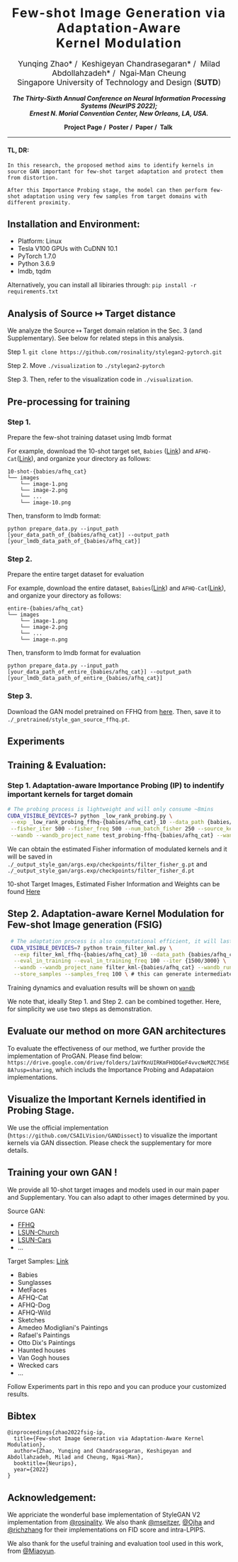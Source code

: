 <h1 align='center' style="text-align:center; font-weight:bold; font-size:2.0em;letter-spacing:2.0px;">
                Few-shot Image Generation via Adaptation-Aware <br> Kernel Modulation</h1>
<p align='center' style="text-align:center;font-size:1.25em;">
    <a href="https://yunqing-me.github.io/" target="_blank" style="text-decoration: none;">Yunqing Zhao*</a>&nbsp;/&nbsp;
    <a href="https://keshik6.github.io/" target="_blank" style="text-decoration: none;">Keshigeyan Chandrasegaran*</a>&nbsp;/&nbsp;
    <a href="https://miladabd.github.io/" target="_blank" style="text-decoration: none;">Milad Abdollahzadeh*</a>&nbsp;/&nbsp;
    <a href="https://sites.google.com/site/mancheung0407/" target="_blank" style="text-decoration: none;">Ngai&#8209;Man Cheung</a></br>
Singapore University of Technology and Design (<b>SUTD</b>)<br/>
</p>

<p align='center';>
<b>
<em>The Thirty-Sixth Annual Conference on Neural Information Processing Systems (NeurIPS 2022);</em> <br>
<em>Ernest N. Morial Convention Center, New Orleans, LA, USA.</em>
</b>
</p>

<p align='center' style="text-align:center;font-size:2.5 em;">
<b>
    <a href="https://yunqing-me.github.io/AdAM//" target="_blank" style="text-decoration: none;">Project Page</a>&nbsp;/&nbsp;
    <a href="https://neurips.cc/media/PosterPDFs/NeurIPS%202022/d0ac1ed0c5cb9ecbca3d2496ec1ad984.png" target="_blank" style="text-decoration: none;">Poster</a>&nbsp;/&nbsp;
    <a href="https://yunqing-me.github.io/AdAM/" target="_blank" style="text-decoration: none;">Paper</a>&nbsp;/&nbsp;
    <a href="https://recorder-v3.slideslive.com/?share=74947&s=c88e53c5-a3c2-46c9-9719-092b74eca0c2" target="_blank" style="text-decoration: none;">Talk</a>&nbsp;
</b>
</p>


----------------------------------------------------------------------

#### TL, DR: 
```
In this research, the proposed method aims to identify kernels in source GAN important for few-shot target adaptation and protect them from distortion. 

After this Importance Probing stage, the model can then perform few-shot adaptation using very few samples from target domains with different proximity.
```

## Installation and Environment:

- Platform: Linux
- Tesla V100 GPUs with CuDNN 10.1
- PyTorch 1.7.0
- Python 3.6.9
- lmdb, tqdm

Alternatively, you can install all libiraries through:  `pip install -r requirements.txt`

## Analysis of Source ↦ Target distance

We analyze the Source ↦ Target domain relation in the Sec. 3 (and Supplementary). See below for related steps in this analysis.

Step 1. `git clone https://github.com/rosinality/stylegan2-pytorch.git`

Step 2. Move `./visualization` to `./stylegan2-pytorch`

Step 3. Then, refer to the visualization code in `./visualization`.

## Pre-processing for training

### Step 1. 
Prepare the few-shot training dataset using lmdb format

For example, download the 10-shot target set, `Babies` ([Link](https://drive.google.com/file/d/1P8JMLq2Kk61MbEZDgwytqXxfrhG-NqcR/view?usp=sharing)) and `AFHQ-Cat`([Link](https://drive.google.com/file/d/1zgacEE0jiiDxttbK81fk6miY_4Ithhw-/view?usp=sharing)), and organize your directory as follows:

~~~
10-shot-{babies/afhq_cat}
└── images		
    └── image-1.png
    └── image-2.png
    └── ...
    └── image-10.png
~~~

Then, transform to lmdb format:

`python prepare_data.py --input_path [your_data_path_of_{babies/afhq_cat}] --output_path [your_lmdb_data_path_of_{babies/afhq_cat}]`

### Step 2. 
Prepare the entire target dataset for evaluation

For example, download the entire dataset, `Babies`([Link](https://drive.google.com/file/d/1JmjKBq_wylJmpCQ2OWNMy211NFJhHHID/view?usp=sharing)) and `AFHQ-Cat`([Link](https://github.com/clovaai/stargan-v2/blob/master/README.md#animal-faces-hq-dataset-afhq)), and organize your directory as follows:

~~~
entire-{babies/afhq_cat}
└── images		
    └── image-1.png
    └── image-2.png
    └── ...
    └── image-n.png
~~~

Then, transform to lmdb format for evaluation

`python prepare_data.py --input_path [your_data_path_of_entire_{babies/afhq_cat}] --output_path [your_lmdb_data_path_of_entire_{babies/afhq_cat}]`

### Step 3. 
Download the GAN model pretrained on FFHQ from [here](https://drive.google.com/file/d/1TQ_6x74RPQf03mSjtqUijM4MZEMyn7HI/view). Then, save it to `./_pretrained/style_gan_source_ffhq.pt`.

## Experiments

## Training & Evaluation: 

### Step 1. Adaptation-aware Importance Probing (IP) to indentify important kernels for target domain

~~~bash
# The probing process is lightweight and will only consume ~8mins
CUDA_VISIBLE_DEVICES=7 python _low_rank_probing.py \
 --exp _low_rank_probing_ffhq-{babies/afhq_cat}_10 --data_path {babies/afhq_cat} --n_sample_train 10 \
 --fisher_iter 500 --fisher_freq 500 --num_batch_fisher 250 --source_key ffhq --ckpt_source style_gan_source_ffhq.pt \
 --wandb --wandb_project_name test_probing-ffhq-{babies/afhq_cat} --wandb_run_name EstFisher 
~~~

We can obtain the estimated Fisher information of modulated kernels and it will be saved in `./_output_style_gan/args.exp/checkpoints/filter_fisher_g.pt` and `./_output_style_gan/args.exp/checkpoints/filter_fisher_d.pt`

10-shot Target Images, Estimated Fisher Information and Weights can be found [Here](https://drive.google.com/drive/folders/1cLA134v7aOOt6lh_faqd6WoqOyCx1Etk?usp=sharing)

## Step 2.  Adaptation-aware Kernel Modulation for Few-shot Image generation (FSIG)

~~~bash
 # The adaptation process is also computational efficient, it will lasts ~65mins for Babies and ~110 mins for AFHQ-Cat.
 CUDA_VISIBLE_DEVICES=7 python train_filter_kml.py \
  --exp filter_kml_ffhq-{babies/afhq_cat}_10 --data_path {babies/afhq_cat} --n_sample_train 10 \
  --eval_in_training --eval_in_training_freq 100 --iter {1500/3000} \
  --wandb --wandb_project_name filter_kml-{babies/afhq_cat} --wandb_run_name filter_kml --batch 4 --n_sample_test 5000 \
  --store_samples --samples_freq 100 \ # this can generate intermediate images during training
~~~

Training dynamics and evaluation results will be shown on [`wandb`](https://wandb.ai/site)

We note that, ideally Step 1. and Step 2. can be combined together. Here, for simplicity we use two steps as demonstration.

## Evaluate our method on more GAN architectures

To evaluate the effectiveness of our method, we further provide the implementation of ProGAN. Please find below: `https://drive.google.com/drive/folders/1aVfKnUIRKmFHODGeF4vvcNeMZC7H5E8A?usp=sharing`, which includs the Importance Probing and Adapataion implementations.

## Visualize the Important Kernels identified in Probing Stage.

We use the official implementation (`https://github.com/CSAILVision/GANDissect`) to visualize the important kernels via GAN dissection. Please check the supplementary for more details.

## Training your own GAN !

We provide all 10-shot target images and models used in our main paper and Supplementary. You can also adapt to other images determined by you.

Source GAN:
- [FFHQ](https://drive.google.com/file/d/1TQ_6x74RPQf03mSjtqUijM4MZEMyn7HI/view)
- [LSUN-Church](https://drive.google.com/file/d/18NlBBI8a61aGBHA1Tr06DQYlf-DRrBOH/view)
- [LSUN-Cars](https://drive.google.com/file/d/1O-yWYNvuMmirN8Q0Z4meYoSDtBfJEjGc/view)
- ...

Target Samples: [Link](https://drive.google.com/drive/folders/10skBzKjr8jJbWvTXKgA0yj-gT-aojRIE?usp=sharing)

- Babies
- Sunglasses
- MetFaces
- AFHQ-Cat
- AFHQ-Dog
- AFHQ-Wild
- Sketches
- Amedeo Modigliani's Paintings
- Rafael's Paintings
- Otto Dix's Paintings
- Haunted houses
- Van Gogh houses
- Wrecked cars
- ...

Follow Experiments part in this repo and you can produce your customized results.

## Bibtex

```
@inproceedings{zhao2022fsig-ip,
  title={Few-shot Image Generation via Adaptation-Aware Kernel Modulation},
  author={Zhao, Yunqing and Chandrasegaran, Keshigeyan and Abdollahzadeh, Milad and Cheung, Ngai-Man},
  booktitle={Neurips},
  year={2022}
}
```

## Acknowledgement: 

We appriciate the wonderful base implementation of StyleGAN V2 implementation from [@rosinality](https://github.com/rosinality). We also thank  [@mseitzer](https://github.com/mseitzer/pytorch-fid), [@Ojha](https://github.com/utkarshojha/few-shot-gan-adaptation) and [@richzhang](https://github.com/richzhang/PerceptualSimilarity) for their implementations on FID score and intra-LPIPS.

We also thank for the useful training and evaluation tool used in this work, from [@Miaoyun](https://github.com/MiaoyunZhao/GANmemory_LifelongLearning).



